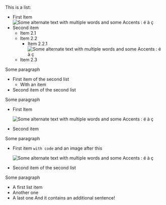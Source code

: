 This is a list:

* First Item <img hello="yolo" src="/media/image.jpg" alt="Some alternate text with multiple words and some Accents : é à ç" class="yolo" style="display: block;" />
* Second item
  * Item 2.1
  * Item 2.2
    * Item 2.2.1 <img hello="yolo" src="/media/image.jpg" alt="Some alternate text with multiple words and some Accents : é à ç" class="yolo" style="display: block;" />
  * Item 2.3

Some paragraph

<ul class="this-is-a-second-list">
  <li>
    First item of the second list
    <ul class="this-is-another-list">
        <li>With an item</li>
    </ul>
  </li>
  <li>Second item of the second list</li>
</ul>

Some paragraph

* First Item

    <img hello="yolo" src="/media/image.jpg" alt="Some alternate text with multiple words and some Accents : é à ç" class="yolo" style="display: block;" />

* Second item

Some paragraph

<ul class="this-is-a-third-list">
  <li>
    <p>First item <code>with code</code> and an image after this</p>
    <p><img hello="yolo" src="/media/image.jpg" alt="Some alternate text with multiple words and some Accents : é à ç" class="yolo" style="display: block;" /></p>
  </li>
  <li>Second item of the second list</li>
</ul>

Some paragraph

- A first list item
- Another one
- A last one
And it contains an additional sentence!
